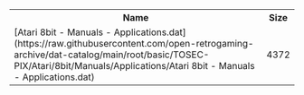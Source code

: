 <table>
<tr><th>Name</th><th>Size</th></tr>
<tr><td>[Atari 8bit - Manuals - Applications.dat](https://raw.githubusercontent.com/open-retrogaming-archive/dat-catalog/main/root/basic/TOSEC-PIX/Atari/8bit/Manuals/Applications/Atari 8bit - Manuals - Applications.dat)</td><td>4372</td></tr>
</table>
